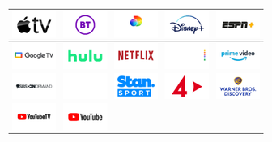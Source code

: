 | ![](https://raw.githubusercontent.com/RevGear/logo/master/Other/Streaming/Apple-TV.png) | ![](https://raw.githubusercontent.com/RevGear/logo/master/Other/Streaming/BT.png) | ![](https://raw.githubusercontent.com/RevGear/logo/master/Other/Streaming/Discovery-Plus.png) | ![](https://raw.githubusercontent.com/RevGear/logo/master/Other/Streaming/Disney-Plus.png) | ![](https://raw.githubusercontent.com/RevGear/logo/master/Other/Streaming/ESPN-Plus.png) | 
|:---:|:---:|:---:|:---:|:---:| 
| ![](https://raw.githubusercontent.com/RevGear/logo/master/Other/Streaming/Google-TV.png) | ![](https://raw.githubusercontent.com/RevGear/logo/master/Other/Streaming/Hulu.png) | ![](https://raw.githubusercontent.com/RevGear/logo/master/Other/Streaming/Netflix.png) | ![](https://raw.githubusercontent.com/RevGear/logo/master/Other/Streaming/Peacock.png) | ![](https://raw.githubusercontent.com/RevGear/logo/master/Other/Streaming/Prime-Video.png) | 
| ![](https://raw.githubusercontent.com/RevGear/logo/master/Other/Streaming/SBS-On-Demand.png) | ![](https://raw.githubusercontent.com/RevGear/logo/master/Other/Streaming/Sky-Showtime.png) | ![](https://raw.githubusercontent.com/RevGear/logo/master/Other/Streaming/Stan-Sport.png) | ![](https://raw.githubusercontent.com/RevGear/logo/master/Other/Streaming/TV4-Play.png) | ![](https://raw.githubusercontent.com/RevGear/logo/master/Other/Streaming/Warner-Bros-Discovery.png) | 
| ![](https://raw.githubusercontent.com/RevGear/logo/master/Other/Streaming/YouTube-TV.png) | ![](https://raw.githubusercontent.com/RevGear/logo/master/Other/Streaming/YouTube.png)  | 

